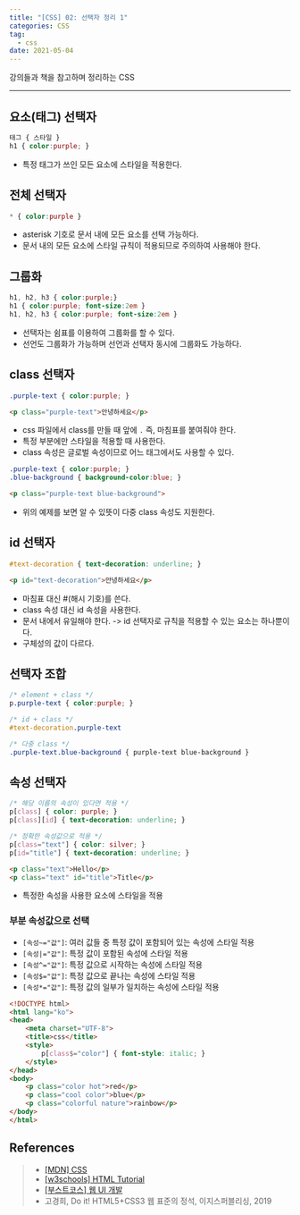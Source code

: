 ```yaml
---  
title: "[CSS] 02: 선택자 정리 1"
categories: CSS  
tag:
  - css
date: 2021-05-04
--- 
```


강의들과 책을 참고하며 정리하는 CSS

---

## 요소(태그) 선택자

```css
태그 { 스타일 }
h1 { color:purple; }
```

- 특정 태그가 쓰인 모든 요소에 스타일을 적용한다.

## 전체 선택자

```css
* { color:purple }
```

- asterisk 기호로 문서 내에 모든 요소를 선택 가능하다.
- 문서 내의 모든 요소에 스타일 규칙이 적용되므로 주의하여 사용해야 한다.

## 그룹화

```css
h1, h2, h3 { color:purple;}
h1 { color:purple; font-size:2em }
h1, h2, h3 { color:purple; font-size:2em }
```

- 선택자는 쉼표를 이용하여 그룹화를 할 수 있다.
- 선언도 그룹화가 가능하며 선언과 선택자 동시에 그룹화도 가능하다.

## class 선택자

```css
.purple-text { color:purple; }
```

```html
<p class="purple-text">안녕하세요</p>
```

- css 파일에서 class를 만들 때 앞에 `.` 즉, 마침표를 붙여줘야 한다.
- 특정 부분에만 스타일을 적용할 때 사용한다.
- class 속성은 글로벌 속성이므로 어느 태그에서도 사용할 수 있다.

```css
.purple-text { color:purple; }
.blue-background { background-color:blue; }
```

```html
<p class="purple-text blue-background">
```

- 위의 예제를 보면 알 수 있뜻이 다중 class 속성도 지원한다. 

## id 선택자

```css
#text-decoration { text-decoration: underline; }
```

```html
<p id="text-decoration">안녕하세요</p>
```

- 마침표 대신 #(해시 기호)를 쓴다.
- class 속성 대신 id 속성을 사용한다.
- 문서 내에서 유일해야 한다. -> id 선택자로 규칙을 적용할 수 있는 요소는 하나뿐이다.
- 구체성의 값이 다르다.

## 선택자 조합

```css
/* element + class */
p.purple-text { color:purple; }

/* id + class */
#text-decoration.purple-text

/* 다중 class */
.purple-text.blue-background { purple-text blue-background }
```

## 속성 선택자

```css
/* 해당 이름의 속성이 있다면 적용 */
p[class] { color: purple; }
p[class][id] { text-decoration: underline; }
```

```css
/* 정확한 속성값으로 적용 */
p[class="text"] { color: silver; }
p[id="title"] { text-decoration: underline; }
```

```html
<p class="text">Hello</p>
<p class="text" id="title">Title</p>
```

- 특정한 속성을 사용한 요소에 스타일을 적용

### 부분 속성값으로 선택

- `[속성~="값"]`: 여러 값들 중 특정 값이 포함되어 있는 속성에 스타일 적용
- `[속성|="값"]`: 특정 값이 포함된 속성에 스타일 적용
- `[속성^="값"]`: 특정 값으로 시작하는 속성에 스타일 적용
- `[속성$="값"]`: 특정 값으로 끝나는 속성에 스타일 적용
- `[속성*="값"]`: 특정 값의 일부가 일치하는 속성에 스타일 적용

```html
<!DOCTYPE html>
<html lang="ko">
<head>
	<meta charset="UTF-8">
	<title>css</title>
	<style>
		p[class$="color"] { font-style: italic; }
	</style>
</head>
<body>
	<p class="color hot">red</p>
	<p class="cool color">blue</p>
	<p class="colorful nature">rainbow</p>
</body>
</html>
```

## References

>- [[MDN] CSS](https://developer.mozilla.org/ko/docs/Web/CSS)
>- [[w3schools] HTML Tutorial](https://www.w3schools.com/css/default.asp)
>- [[부스트코스] 웹 UI 개발](https://www.boostcourse.org/cs120)
>- 고경희, Do it! HTML5+CSS3 웹 표준의 정석, 이지스퍼블리싱, 2019